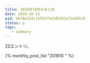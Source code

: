 ```yaml
---
title: 2016年10月のまとめ
date: 2016-10-31
pid: 6678e32dc15f6275e5db362a71a165c8
status: p
tags:
   - summary
---
```


22エントリ。

{% monthly_post_list "201610 " %}